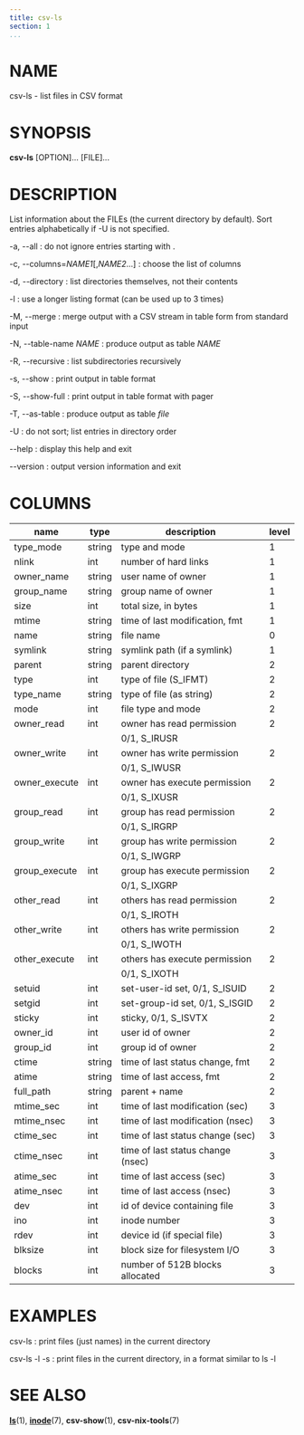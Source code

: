 ```yaml
---
title: csv-ls
section: 1
...
```


# NAME #

csv-ls - list files in CSV format

# SYNOPSIS #

**csv-ls** [OPTION]... [FILE]...

# DESCRIPTION #

List information about the FILEs (the current directory by default).
Sort entries alphabetically if -U is not specified.

-a, \--all
:   do not ignore entries starting with .

-c, \--columns=*NAME1*[,*NAME2*...]
:   choose the list of columns

-d, \--directory
:   list directories themselves, not their contents

-l
:   use a longer listing format (can be used up to 3 times)

-M, \--merge
:   merge output with a CSV stream in table form from standard input

-N, \--table-name *NAME*
:   produce output as table *NAME*

-R, \--recursive
:   list subdirectories recursively

-s, \--show
:   print output in table format

-S, \--show-full
:   print output in table format with pager

-T, \--as-table
:   produce output as table *file*

-U
:   do not sort; list entries in directory order

\--help
:   display this help and exit

\--version
:   output version information and exit

# COLUMNS #

| name          | type   | description                       | level |
|---------------|--------|-----------------------------------|-------|
| type_mode     | string | type and mode                     | 1     |
| nlink         | int    | number of hard links              | 1     |
| owner_name    | string | user name of owner                | 1     |
| group_name    | string | group name of owner               | 1     |
| size          | int    | total size, in bytes              | 1     |
| mtime         | string | time of last modification, fmt    | 1     |
| name          | string | file name                         | 0     |
| symlink       | string | symlink path (if a symlink)       | 1     |
| parent        | string | parent directory                  | 2     |
| type          | int    | type of file (S_IFMT)             | 2     |
| type_name     | string | type of file (as string)          | 2     |
| mode          | int    | file type and mode                | 2     |
| owner_read    | int    | owner has read permission         | 2     |
|               |        | 0/1, S_IRUSR                      |       |
| owner_write   | int    | owner has write permission        | 2     |
|               |        | 0/1, S_IWUSR                      |       |
| owner_execute | int    | owner has execute permission      | 2     |
|               |        | 0/1, S_IXUSR                      |       |
| group_read    | int    | group has read permission         | 2     |
|               |        | 0/1, S_IRGRP                      |       |
| group_write   | int    | group has write permission        | 2     |
|               |        | 0/1, S_IWGRP                      |       |
| group_execute | int    | group has execute permission      | 2     |
|               |        | 0/1, S_IXGRP                      |       |
| other_read    | int    | others has read permission        | 2     |
|               |        | 0/1, S_IROTH                      |       |
| other_write   | int    | others has write permission       | 2     |
|               |        | 0/1, S_IWOTH                      |       |
| other_execute | int    | others has execute permission     | 2     |
|               |        | 0/1, S_IXOTH                      |       |
| setuid        | int    | set-user-id set, 0/1, S_ISUID     | 2     |
| setgid        | int    | set-group-id set, 0/1, S_ISGID    | 2     |
| sticky        | int    | sticky, 0/1, S_ISVTX              | 2     |
| owner_id      | int    | user id of owner                  | 2     |
| group_id      | int    | group id of owner                 | 2     |
| ctime         | string | time of last status change, fmt   | 2     |
| atime         | string | time of last access, fmt          | 2     |
| full_path     | string | parent + name                     | 2     |
| mtime_sec     | int    | time of last modification (sec)   | 3     |
| mtime_nsec    | int    | time of last modification (nsec)  | 3     |
| ctime_sec     | int    | time of last status change (sec)  | 3     |
| ctime_nsec    | int    | time of last status change (nsec) | 3     |
| atime_sec     | int    | time of last access (sec)         | 3     |
| atime_nsec    | int    | time of last access (nsec)        | 3     |
| dev           | int    | id of device containing file      | 3     |
| ino           | int    | inode number                      | 3     |
| rdev          | int    | device id (if special file)       | 3     |
| blksize       | int    | block size for filesystem I/O     | 3     |
| blocks        | int    | number of 512B blocks allocated   | 3     |

# EXAMPLES #

csv-ls
:   print files (just names) in the current directory

csv-ls -l -s
:   print files in the current directory, in a format similar to ls -l

# SEE ALSO #

**[ls](http://man7.org/linux/man-pages/man1/ls.1.html)**(1),
**[inode](http://man7.org/linux/man-pages/man7/inode.7.html)**(7),
**csv-show**(1),
**csv-nix-tools**(7)
